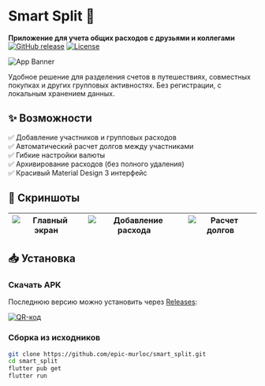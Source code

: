 # Smart Split 💸
**Приложение для учета общих расходов с друзьями и коллегами**  
[![GitHub release](https://img.shields.io/github/v/release/epic-murloc/smart_split?style=flat-square)](https://github.com/epic-murloc/smart_split/releases)
[![License](https://img.shields.io/badge/license-MIT-blue.svg?style=flat-square)](LICENSE)

![App Banner](https://i.postimg.cc/Y0sX8XdC/icon.png) <!-- Замените на реальный баннер -->

Удобное решение для разделения счетов в путешествиях, совместных покупках и других групповых активностях. Без регистрации, с локальным хранением данных.

## ✨ Возможности
✅ Добавление участников и групповых расходов  
✅ Автоматический расчет долгов между участниками  
✅ Гибкие настройки валюты  
✅ Архивирование расходов (без полного удаления)  
✅ Красивый Material Design 3 интерфейс  

## 📸 Скриншоты
| ![Главный экран](https://i.postimg.cc/FRG5924K/1.jpg) | ![Добавление расхода](https://i.postimg.cc/B6mkWHTL/2.jpg) | ![Расчет долгов](https://i.postimg.cc/05HFcG5h/3.jpg) |
|-------------------------------------------------------|------------------------------------------------------------|-------------------------------------------------------|

## 📥 Установка
### Скачать APK
Последнюю версию можно установить через [Releases](https://github.com/epic-murloc/smart_split/releases/latest):

[![QR-код](https://api.qrserver.com/v1/create-qr-code/?size=150x150&data=https://github.com/epic-murloc/smart_split/releases/latest/download/smart_split.apk)](https://github.com/epic-murloc/smart_split/releases/latest)

### Сборка из исходников
```bash
git clone https://github.com/epic-murloc/smart_split.git
cd smart_split
flutter pub get
flutter run

